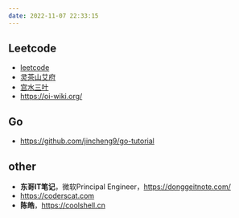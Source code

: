 ```yaml
---
date: 2022-11-07 22:33:15
---
```



## Leetcode
- [leetcode](https://leetcode.cn/)
- [灵茶山艾府](https://leetcode.cn/u/endlesscheng/)
- [宫水三叶](https://leetcode.cn/u/ac_oier/)
- https://oi-wiki.org/

## Go 
- https://github.com/jincheng9/go-tutorial


## other
- **东哥IT笔记**，微软Principal Engineer，https://donggeitnote.com/
- https://coderscat.com
- **陈皓**，https://coolshell.cn
